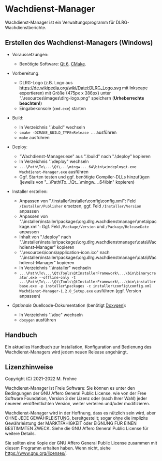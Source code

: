 # Wachdienst-Manager

Wachdienst-Manager ist ein Verwaltungsprogramm für DLRG-Wachdienstberichte.

## Erstellen des Wachdienst-Managers (Windows)

- Voraussetzungen:
  - Benötigte Software: [Qt 6](https://www.qt.io/product/qt6), [CMake](https://cmake.org/).

- Vorbereitung:
  - DLRG-Logo (z.B. Logo aus https://de.wikipedia.org/wiki/Datei:DLRG_Logo.svg mit Inkscape exportieren) mit Größe {475px x 386px} unter ".\resources\images\dlrg-logo.png" speichern (**Urheberrechte beachten!**)
  - Eingabekonsole (`cmd.exe`) starten

- Build:
  - In Verzeichnis ".\build" wechseln
  - `cmake -DCMAKE_BUILD_TYPE=Release ..` ausführen
  - `make` ausführen

- Deploy:
  - "Wachdienst-Manager.exe" aus ".\build" nach ".\deploy" kopieren
  - In Verzeichnis ".\deploy" wechseln
  - `...\Path\To\...\Qt\...\mingw..._64\bin\windeployqt.exe Wachdienst-Manager.exe` ausführen
  - Ggf. Starten testen und ggf. benötigte Compiler-DLLs hinzufügen (jeweils von "...\Path\To\...\Qt\...\mingw..._64\bin" kopieren)

- Installer erstellen:
  - Anpassen von ".\installer\installer\config\config.xml": Feld `/Installer/Publisher` ersetzen, ggf. Feld `/Installer/Version` anpassen
  - Anpassen von ".\installer\installer\packages\org.dlrg.wachdienstmanager\meta\package.xml": Ggf. Feld `/Package/Version` und `/Package/ReleaseDate` anpassen
  - Inhalt von ".\deploy" nach ".\installer\installer\packages\org.dlrg.wachdienstmanager\data\Wachdienst-Manager" kopieren
  - ".\resources\icons\application-icon.ico" nach ".\installer\installer\packages\org.dlrg.wachdienstmanager\data\Wachdienst-Manager" kopieren
  - In Verzeichnis ".\installer" wechseln
  - `...\Path\To\...\Qt\Tools\QtInstallerFramework\...\bin\binarycreator.exe --offline-only -t ...\Path\To\...\Qt\Tools\QtInstallerFramework\...\bin\installerbase.exe -p installer\packages -c installer\config\config.xml Wachdienst-Manager-1.2.0_Setup.exe` ausführen (ggf. Version anpassen)

- *Optionale* Quellcode-Dokumentation (benötigt [Doxygen](https://github.com/doxygen/doxygen)):
  - In Verzeichnis ".\doc" wechseln
  - `doxygen` ausführen

## Handbuch

Ein aktuelles Handbuch zur Installation, Konfiguration und Bedienung des Wachdienst-Managers wird jedem neuen Release angehängt.

## Lizenzhinweise

Copyright (C) 2021–2022 M. Frohne  
  
Wachdienst-Manager ist Freie Software: Sie können es unter den Bedingungen
der GNU Affero General Public License, wie von der Free Software Foundation,
Version 3 der Lizenz oder (nach Ihrer Wahl) jeder neueren
veröffentlichten Version, weiter verteilen und/oder modifizieren.  
  
Wachdienst-Manager wird in der Hoffnung, dass es nützlich sein wird, aber
OHNE JEDE GEWÄHRLEISTUNG, bereitgestellt; sogar ohne die implizite
Gewährleistung der MARKTFÄHIGKEIT oder EIGNUNG FÜR EINEN BESTIMMTEN ZWECK.
Siehe die GNU Affero General Public License für weitere Details.  
  
Sie sollten eine Kopie der GNU Affero General Public License zusammen mit diesem
Programm erhalten haben. Wenn nicht, siehe https://www.gnu.org/licenses/.
